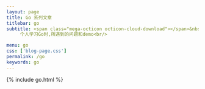 ```yaml
---
layout: page
title: Go 系列文章
titlebar: go
subtitle: <span class="mega-octicon octicon-cloud-download"></span>&nbsp;&nbsp;
     个人学习Go时,所遇到的问题和demo<br/>

menu: go
css: ['blog-page.css']
permalink: /go
keywords: go
---
```


{% include go.html %}